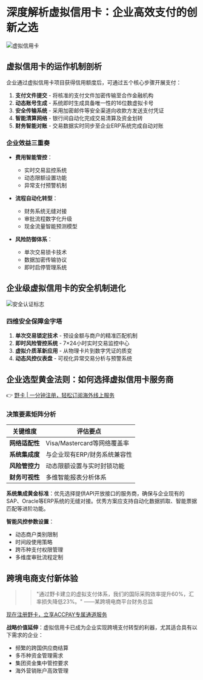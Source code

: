 # 深度解析虚拟信用卡：企业高效支付的创新之选

![虚拟信用卡](https://via.placeholder.com/800x400)

## 虚拟信用卡的运作机制剖析
企业通过虚拟信用卡项目获得信用额度后，可通过五个核心步骤开展支付：

1. **支付文件提交** - 将核准的支付文件加密传输至合作金融机构
2. **动态账号生成** - 系统即时生成具备唯一性的16位数虚拟卡号
3. **安全传输系统** - 采用加密邮件等安全渠道向收款方发送支付凭证
4. **智能清算网络** - 银行间自动化完成交易清算及资金划转
5. **财务智能对账** - 交易数据实时同步至企业ERP系统完成自动对账

### 企业效益三重奏
- **费用智能管控**：
  - 实时交易监控系统
  - 动态限额设置功能
  - 异常支付预警机制

- **流程自动化转型**：
  - 财务系统无缝对接
  - 审批流程数字化升级
  - 现金流量智能预测模型

- **风险防御体系**：
  - 单次交易锁卡技术
  - 数据加密传输协议
  - 即时启停管理系统

## 企业级虚拟信用卡的安全机制进化
![安全认证标志](https://via.placeholder.com/400x200)

### 四维安全保障金字塔
1. **单次交易锁定技术** - 预设金额与商户的精准匹配机制
2. **即时风险管控系统** - 7×24小时实时交易监控中心
3. **虚拟介质革新应用** - 从物理卡片到数字凭证的质变
4. **动态风控仪表盘** - 可视化异常交易分析与预警系统

## 企业选型黄金法则：如何选择虚拟信用卡服务商
👉 [野卡 | 一分钟注册，轻松订阅海外线上服务](https://bbtdd.com/yeka)

### 决策要素矩阵分析
| 关键维度       | 评估要点                     |
|----------------|------------------------------|
| **网络适配性** | Visa/Mastercard等网络覆盖率  |
| **系统集成度** | 与企业现有ERP/财务系统兼容性 |
| **风险管控力** | 动态限额设置与实时封锁功能   |
| **财务可视性** | 多维智能报表分析体系         |

**系统集成黄金标准**：优先选择提供API开放接口的服务商，确保与企业现有的SAP、Oracle等ERP系统的无缝对接。优秀方案应支持自动化数据抓取、智能票据匹配等进阶功能。

**智能风控参数设置**：
- 动态商户类别限制
- 时间段使用策略
- 跨币种支付权限管理
- 多维度审批流程定制

## 跨境电商支付新体验
>> "通过野卡建立的虚拟支付体系，我们的国际采购效率提升60%，汇率损失降低23%。" ——某跨境电商平台财务总监

[现在注册野卡，立享ACCPAY专属通道服务](https://bbtdd.com/yeka)

**战略价值延伸**：虚拟信用卡已成为企业实现跨境支付转型的利器，尤其适合具有以下需求的企业：
- 频繁的跨国供应商结算
- 多币种资金管理需求
- 集团资金集中管控要求
- 海外营销账户高效管理